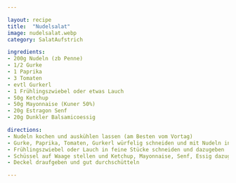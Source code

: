 ```yaml
---

layout: recipe
title:  "Nudelsalat"
image: nudelsalat.webp
category: SalatAufstrich

ingredients:
- 200g Nudeln (zb Penne)
- 1/2 Gurke
- 1 Paprika
- 3 Tomaten
- evtl Gurkerl
- 1 Frühlingszwiebel oder etwas Lauch
- 50g Ketchup
- 50g Mayonnaise (Kuner 50%)
- 20g Estragon Senf
- 20g Dunkler Balsamicoessig

directions:
- Nudeln kochen und auskühlen lassen (am Besten vom Vortag)
- Gurke, Paprika, Tomaten, Gurkerl würfelig schneiden und mit Nudeln in Schüssel geben
- Frühlingszwiebel oder Lauch in feine Stücke schneiden und dazugeben
- Schüssel auf Waage stellen und Ketchup, Mayonnaise, Senf, Essig dazugeben
- Deckel draufgeben und gut durchschütteln

---
```


